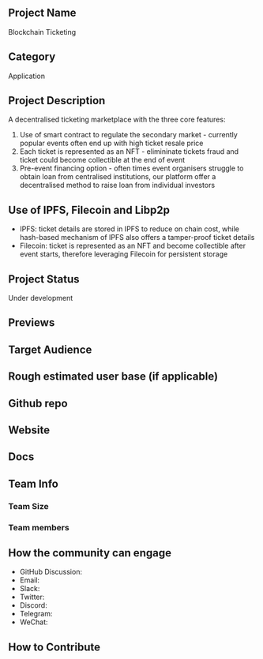 ## Project Name <!-- Add your project name here with format "Project Name"-->

Blockchain Ticketing 

## Category 
<!--developer tooling, application, wallet, infrastructure, etc-->

Application

## Project Description
<!--Describe your project in a few sentences. -->

A decentralised ticketing marketplace with the three core features:
1. Use of smart contract to regulate the secondary market - currently popular events often end up with high ticket resale price
2. Each ticket is represented as an NFT - elimininate tickets fraud and ticket could become collectible at the end of event
3. Pre-event financing option - often times event organisers struggle to obtain loan from centralised institutions, our platform offer a decentralised method to raise loan from individual investors

## Use of IPFS, Filecoin and Libp2p
<!-- Describe how your project uses any or all of these technologies, and why. -->

* IPFS: ticket details are stored in IPFS to reduce on chain cost, while hash-based mechanism of IPFS also offers a tamper-proof ticket details
* Filecoin: ticket is represented as an NFT and become collectible after event starts, therefore leveraging Filecoin for persistent storage

## Project Status
<!--brainstorming, fundraising, under development, beta, shipped, etc-->

Under development

## Previews
<!--Add some screenshots to give a preview of your product-->

## Target Audience
<!--Describe who will be your project's users-->

## Rough estimated user base (if applicable)
<!--How many users do you have right now?-->

## Github repo
<!--Attach a link to your GitHub repo - open source is required - please make sure your repo has a license file and is licensed using MIT open source license! -->

## Website
<!--Link your website if available-->

<!--If you're applying for a Next Step grant, add the URL to your hackathon submission here also-->

## Docs
<!--Including a link to your project docs!-->

## Team Info
<!-- Introduce your amazing team - how many team members are working on this project and who are they?-->

### Team Size  

### Team members  

## How the community can engage
* GitHub Discussion: <!--Start a discussion with the community here: https://github.com/ipfs/community/discussions/new and attach the link!-->  
* Email:  
* Slack:  
* Twitter:  
* Discord:  
* Telegram:  
* WeChat:  

## How to Contribute
<!--How can the community contribute to your project?-->
